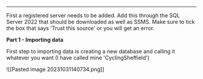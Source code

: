 

---

First a registered server needs to be added. Add this through the SQL Server 2022 that should be downloaded as well as SSMS. Make sure to tick the box that says 'Trust this source' or you will get an error.

**Part 1 - Importing data**

First step to importing data is creating a new database and calling it whatever you want (I have called mine 'CyclingSheffield')

![[Pasted image 20231031140734.png]]


